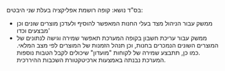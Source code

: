בס"ד
נושא: קופה רושמת 
אפליקציה בעלת שני היבטים: 
-	ממשק עבור הניהול מצד בעלי החנות המאפשר להוסיף ולעדכן מוצרים שונים וכן מבצעים וכדו'
-	 ממשק עבור עריכת חשבון בקופה המערכת תאפשר שמירה וגישה לנתונים של המוצרים השונים הנמכרים בחנות, וכן תנהל הזמנות של המוצרים לפי מצב המלאי. כמו כן, תתבצע שמירה של לקוחות "מועדון" שיכולים לקבל הטבות נוספות.  
המערכת נבנתה באמצעות ארכיטקטורת השכבות ההיררכית.
